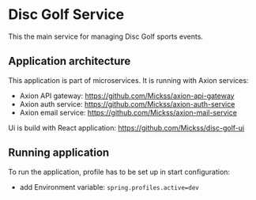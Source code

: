 # Disc Golf Service

This the main service for managing Disc Golf sports events.

## Application architecture

This application is part of microservices. It is running with Axion services:

 - Axion API gateway: https://github.com/Mickss/axion-api-gateway
 - Axion auth service: https://github.com/Mickss/axion-auth-service
 - Axion email service: https://github.com/Mickss/axion-mail-service

Ui is build with React application: https://github.com/Mickss/disc-golf-ui
   
## Running application

To run the application, profile has to be set up in start configuration:
- add Environment variable: `spring.profiles.active=dev`
